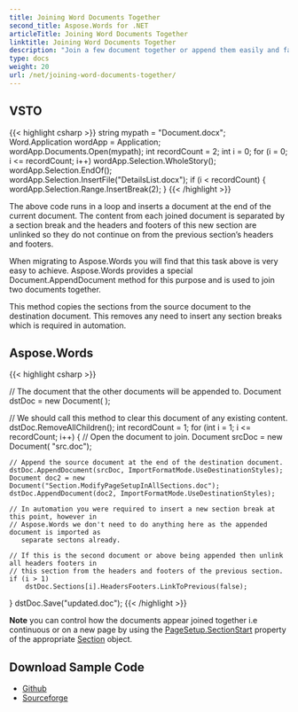 ```yaml
---
title: Joining Word Documents Together
second_title: Aspose.Words for .NET
articleTitle: Joining Word Documents Together
linktitle: Joining Word Documents Together
description: "Join a few document together or append them easily and fast instead of using VSTO in C#."
type: docs
weight: 20
url: /net/joining-word-documents-together/
---
```


## VSTO

{{< highlight csharp >}}
string mypath = "Document.docx";
Word.Application wordApp = Application;
wordApp.Documents.Open(mypath);
int recordCount = 2;
int i = 0;
for (i = 0; i <= recordCount; i++)
	wordApp.Selection.WholeStory();
wordApp.Selection.EndOf();
wordApp.Selection.InsertFile("DetailsList.docx");
if (i < recordCount)
{
	wordApp.Selection.Range.InsertBreak(2);
}
{{< /highlight >}}

The above code runs in a loop and inserts a document at the end of the current document. The content from each joined document is separated by a section break and the headers and footers of this new section are unlinked so they do not continue on from the previous section’s headers and footers.

When migrating to Aspose.Words you will find that this task above is very easy to achieve. Aspose.Words provides a special Document.AppendDocument method for this purpose and is used to join two documents together.

This method copies the sections from the source document to the destination document. This removes any need to insert any section breaks which is required in automation.

## Aspose.Words

{{< highlight csharp >}}

// The document that the other documents will be appended to.
Document dstDoc = new Document( );

// We should call this method to clear this document of any existing content.
dstDoc.RemoveAllChildren();
int recordCount = 1;
for (int i = 1; i <= recordCount; i++)
{
	// Open the document to join.
	Document srcDoc = new Document( "src.doc");

	// Append the source document at the end of the destination document.
	dstDoc.AppendDocument(srcDoc, ImportFormatMode.UseDestinationStyles);
	Document doc2 = new Document("Section.ModifyPageSetupInAllSections.doc");
	dstDoc.AppendDocument(doc2, ImportFormatMode.UseDestinationStyles);
	
	// In automation you were required to insert a new section break at this point, however in
	// Aspose.Words we don't need to do anything here as the appended document is imported as
	   separate sectons already.
	
	// If this is the second document or above being appended then unlink all headers footers in
	// this section from the headers and footers of the previous section.
	if (i > 1)
		dstDoc.Sections[i].HeadersFooters.LinkToPrevious(false);
}
dstDoc.Save("updated.doc");
{{< /highlight >}}

**Note** 
you can control how the documents appear joined together i.e continuous or on a new page by using the [PageSetup.SectionStart](https://reference.aspose.com/words/net/aspose.words/pagesetup/sectionstart/) property of the appropriate [Section](https://reference.aspose.com/words/net/aspose.words/section/) object.

## Download Sample Code

- [Github](https://github.com/asposemarketplace/Aspose_for_VSTO/releases/download/2/Joining.Documents.Together.Aspose.Words.zip)
- [Sourceforge](https://sourceforge.net/projects/asposevsto/files/Aspose.Words%20Vs%20VSTO%20Words/Joining%20Documents%20Together%20(Aspose.Words).zip/download)
